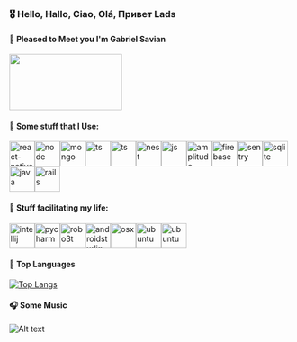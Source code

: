 ### 🎖 Hello, Hallo, Ciao, Olá, Привет Lads

<!--
**gabrielsaviank/gabrielsaviank** is a ✨ _special_ ✨ repository because its `README.md` (this file) appears on your GitHub profile.

Here are some ideas to get you started:

- 🔭 I’m currently working on ...
- 🌱 I’m currently learning ...
- 👯 I’m looking to collaborate on ...
- 🤔 I’m looking for help with ...
- 💬 Ask me about ...
- 📫 How to reach me: ...
- 😄 Pronouns: ...
- ⚡ Fun fact: ...
-->

#### 🤝  Pleased to Meet you I'm Gabriel Savian


<img src="https://raw.githubusercontent.com/laudep/code-gif-generator/master/docs/img/generating.gif" width="200" height="100" />
<!-- I'm Gabriel[image](https://user-images.githubusercontent.com/56320217/131411240-db9faf6f-a644-43b0-a5e2-84be3544931e.gif) -->
<!-- ![image](https://user-images.githubusercontent.com/56320217/131411564-3a40d963-6cfe-476e-954a-bf5c2152ac95.png) -->




#### 🏴󠁧󠁢󠁥󠁮󠁧󠁿 Some stuff that I Use: 

<img src="https://user-images.githubusercontent.com/56320217/131408996-4cf551bc-bf13-4afc-8a1a-1a8de74dc15f.png" alt="react-native" width="45" height="45"/><img src="https://user-images.githubusercontent.com/56320217/131408759-285bc533-7158-4a93-bb83-6de0bd7806c7.png" alt="node" width="45" height="45"/><img src="https://user-images.githubusercontent.com/56320217/131406781-cc5d8780-46c6-4a76-b527-453748cbea2e.png" alt="mongo" width="45" height="45"/><img src="https://user-images.githubusercontent.com/56320217/131408587-05db17da-8b04-4959-bb15-1c08322fa6cb.png" alt="ts" width="45" height="45"/><img src="https://user-images.githubusercontent.com/56320217/131409167-0da90656-c278-46b3-b987-ad4c2bee05e3.png" alt="ts" width="45" height="45"/><img src="https://user-images.githubusercontent.com/56320217/131409282-83dd366e-b122-40c3-9fc9-325ed8ee9c02.png" alt="nest" width="45" height="45"/><img src="https://user-images.githubusercontent.com/56320217/131409414-17424a1a-7f25-4ded-83cb-0df0a489186f.png" alt="js" width="45" height="45"/><img src="https://user-images.githubusercontent.com/56320217/131410165-4575e51d-ff55-4bcc-89ec-0440efb67c22.png" alt="amplitude" width="45" height="45"/><img src="https://user-images.githubusercontent.com/56320217/131410399-ee688ec8-0dcd-42c8-8d88-b7234431bd99.png" alt="firebase" width="45" height="45"/><img src="https://user-images.githubusercontent.com/56320217/131410562-670dbd84-ebcc-4680-b3a5-c9455012198c.png" alt="sentry" width="45" height="45"/><img src="https://user-images.githubusercontent.com/56320217/131410752-ac1f8576-d03a-4073-896d-6a494fc8a32f.png" alt="sqlite" width="45" height="45"/><img src="https://assets-global.website-files.com/6377ac1a39ff1e65214224e5/64d26ed75e39c4c591e01c3d_64c96a772785e6db2d21f850_java-logo-transparent-free-png.png" alt="java" width="45" height="45"/><img src="https://user-images.githubusercontent.com/56320217/131413783-925d7d03-4d21-498f-9c73-9d33e547950b.png" alt="rails" width="45" height="45"/>



#### 🔧 Stuff facilitating my life:

<img src="https://user-images.githubusercontent.com/56320217/131412731-b6f506f4-63df-49a7-97b5-5e9ce01fa34d.png" alt="intellij" width="45" height="45"/><img src="https://user-images.githubusercontent.com/56320217/131412806-585a3b96-d8c5-4b50-b47b-9f2f2e12e1e5.png" alt="pycharm" width="45" height="45"/><img src="https://user-images.githubusercontent.com/56320217/131412902-270e6b4f-9f48-44ac-aad1-906a76040047.png" alt="robo3t" width="45" height="45"/><img src="https://user-images.githubusercontent.com/56320217/131413076-bf3dae24-d923-4a29-807b-3a041b115ae9.png" alt="androidstudio" width="45" height="45"/><img src="https://user-images.githubusercontent.com/56320217/131413485-d5482849-f698-4ede-b901-f0c4661ebdc0.png" alt="osx" width="45" height="45"/><img src="https://user-images.githubusercontent.com/56320217/131413335-9fe3dfdb-6830-4067-baa8-d4aacc862302.png" alt="ubuntu" width="45" height="45"/><img src="https://user-images.githubusercontent.com/56320217/131413398-3d95dc23-d7fc-49a4-9137-13b982536e36.png" alt="ubuntu" width="45" height="45"/>

#### 🥇 Top Languages 
[![Top Langs](https://github-readme-stats.vercel.app/api/top-langs/?username=gabrielsaviank&hide=html,TeX,ruby,css)](https://github.com/anuraghazra/github-readme-stats)


#### 🎧 Some Music
![Alt text](https://spotify-recently-played-readme.vercel.app/api?user=gabrielsavian)
